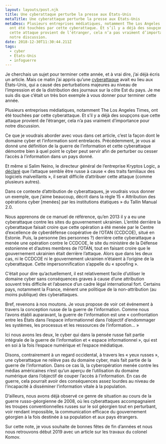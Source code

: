 ```yaml
---
layout: layouts/post.njk
title: Une cyberattaque perturbe la presse aux États-Unis
metaTitle: Une cyberattaque perturbe la presse aux États-Unis
metaDesc: Plusieurs entreprises médiatiques, notamment The Los Angeles Times,
  ont été touchées par cette cyberattaque. Et s’il y a déjà des soupçons que
  cette attaque provient de l’étranger, cela n’a pas vraiment d’importance pour
  notre discussion.
date: 2018-12-30T11:30:44.211Z
tags:
  - cyber
  - États-Unis
  - infoguerre
---
```

Je cherchais un sujet pour terminer cette année, et à vrai dire, j’ai déjà écris un article. Mais ce matin j’ai appris qu’une [cyberattaque](https://www.bbc.com/news/world-us-canada-46713983) avait eu lieu aux États-Unis, qui a causé des perturbations majeures au niveau de l’impression et de la distribution des journaux sur la côte Est du pays. Je me suis dis que c’était un très bon exemple à vous donner pour terminer cette année.

Plusieurs entreprises médiatiques, notamment The Los Angeles Times, ont été touchées par cette cyberattaque. Et s’il y a déjà des soupçons que cette attaque provient de l’étranger, cela n’a pas vraiment d’importance pour notre discussion.

Ce que je voudrais aborder avec vous dans cet article, c’est la façon dont le domaine cyber et l’information sont entrelacés. Précédemment, je vous ai donné une définition de la guerre de l’information et cette cyberattaque démontre bien à quel point le cyber peut servir afin de perturber ou cesser l’accès à l’information dans un pays donné.

Et même si Salim Neino, le directeur général de l’entreprise Kryptos Logic, a [déclaré](https://www.latimes.com/local/lanow/la-me-ln-times-delivery-disruption-20181229-story.html) que l’attaque semble être russe à cause « des traits familiaux des logiciels malveillants », il serait difficile d’attribuer cette attaque (comme plusieurs autres).

Dans ce contexte d’attribution de cyberattaques, je voudrais vous donner un exemple, que j’aime beaucoup, décrit dans la règle 15 « Attribution des opérations cyber [menées] par les institutions étatiques » du Tallin Manual 2.0.

Nous apprenons de ce manuel de référence, qu’en 2013 il y a eu une cyberattaque contre les sites du gouvernement ukrainien. L’entité derrière la cyberattaque faisait croire que cette opération a été menée par le Centre d’excellence de cyberdéfense coopérative de l’OTAN (CCDCOE), situé en Estonie. Puis, la personne (les personnes ?) derrière cette cyberattaque a menée une opération contre le CCDCOE, le site du ministère de la Défense estonienne et d’autres membres de l’OTAN, tout en faisant croire que le gouvernement ukrainien était derrière l’attaque. Alors que dans les deux cas, ni le CCDCOE ni le gouvernement ukrainien n’étaient à l’origine de la cyberattaque. Cette impersonnification s’appelle du « spoofing ».

C’était pour dire qu’actuellement, il est relativement facile d’utiliser le domaine cyber sans conséquences graves à cause d’une attribution souvent très difficile et l’absence d’un cadre légal international fort. Certains pays, notamment la France, mènent une politique de la non-attribution (au moins publique) des cyberattaques.

Bref, revenons à nos moutons. Je vous propose de voir cet événement à travers la conception russe de la guerre de l’information. Comme nous l’avons établi auparavant, la guerre de l’information est une « confrontation entre les États dans l’espace informationnel dans l’objectif d’endommager les systèmes, les processus et les ressources de l’information… »

Ici nous avons les deux, le cyber qui dans la pensée russe fait partie intégrale de la guerre de l’information et « espace informationnel », qui est en soi à la fois l’espace numérique et l’espace médiatique.

Disons, contrairement à un regard occidental, à travers les « yeux russes », une cyberattaque ne relève pas du domaine cyber, mais fait partie de la guerre de l’information. Dans ce cas là, la cyberopération menée contre les médias américaines n’est qu’un aperçu de l’utilisation du domaine numérique dans l’objectif de couper l’accès à l’information. En cas de guerre, cela pourrait avoir des conséquences assez lourdes au niveau de l’incapacité à disséminer l’information vitale à la population.

D’ailleurs, nous avons déjà observé ce genre de situation au cours de la guerre russo-géorgienne de 2008, où les cyberattaques accompagnaient les troupes conventionnelles russes sur le sol géorgien tout en perturbant, voir rendant impossible, la communication efficace du gouvernement géorgien à la fois destinée à sa population et aux pays étrangers.

Sur cette note, je vous souhaite de bonnes fêtes de fin d’années et nous nous retrouvons début 2019 avec un article sur les travaux du colonel Komov.